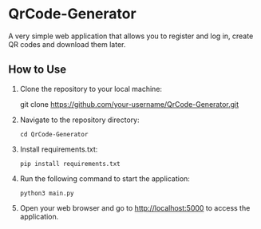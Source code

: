 # QrCode-Generator

 A very simple web application that allows you to register and log in, create QR codes and download them later.

## How to Use
1. Clone the repository to your local machine:
  
    git clone https://github.com/your-username/QrCode-Generator.git
    
2. Navigate to the repository directory:

    ```
    cd QrCode-Generator
    ```
4. Install requirements.txt:
     ```
     pip install requirements.txt
     ```
4. Run the following command to start the application:

    ```
    python3 main.py
    ```
5. Open your web browser and go to [http://localhost:5000](http://localhost:5000) to access the application.


